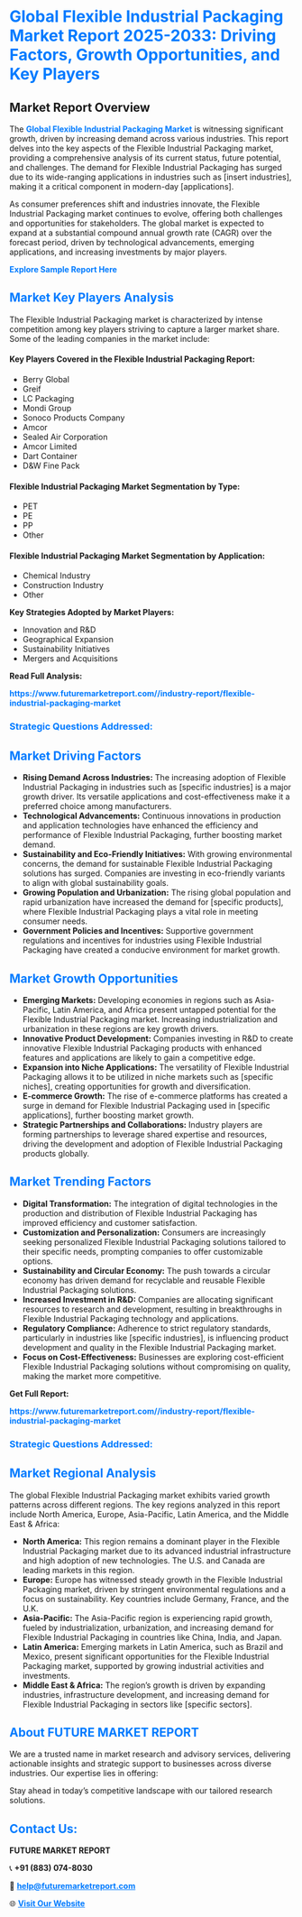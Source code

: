 <h1 style="color: #007BFF;">Global Flexible Industrial Packaging Market Report 2025-2033: Driving Factors, Growth Opportunities, and Key Players</h1>

<section id="overview">
<h2>Market Report Overview</h2>
<p>The <a href="https://www.futuremarketreport.com//industry-report/flexible-industrial-packaging-market" style="color: #007BFF; text-decoration: none;"><strong>Global Flexible Industrial Packaging Market</strong></a> is witnessing significant growth, driven by increasing demand across various industries. This report delves into the key aspects of the Flexible Industrial Packaging market, providing a comprehensive analysis of its current status, future potential, and challenges. The demand for Flexible Industrial Packaging has surged due to its wide-ranging applications in industries such as [insert industries], making it a critical component in modern-day [applications].</p>
<p>As consumer preferences shift and industries innovate, the Flexible Industrial Packaging market continues to evolve, offering both challenges and opportunities for stakeholders. The global market is expected to expand at a substantial compound annual growth rate (CAGR) over the forecast period, driven by technological advancements, emerging applications, and increasing investments by major players.</p>
</section>

<section id="overview">
<p><a href="https://www.futuremarketreport.com//request-sample/reportId=51488" style="color: #007BFF; text-decoration: none;"><strong>Explore Sample Report Here</strong></a></p>
</section>

<section id="key-players">
<h2 style="color: #007BFF;">Market Key Players Analysis</h2>
<p>The Flexible Industrial Packaging market is characterized by intense competition among key players striving to capture a larger market share. Some of the leading companies in the market include:</p>
<h4>Key Players Covered in the Flexible Industrial Packaging Report:</h4>
<ul><li>Berry Global</li><li>Greif</li><li>LC Packaging</li><li>Mondi Group</li><li>Sonoco Products Company</li><li>Amcor</li><li>Sealed Air Corporation</li><li>Amcor Limited</li><li>Dart Container</li><li>D&amp;W Fine Pack</li></ul>
<h4>Flexible Industrial Packaging Market Segmentation by Type:</h4>
<ul><li>PET</li><li>PE</li><li>PP</li><li>Other</li></ul>

<h4>Flexible Industrial Packaging Market Segmentation by Application:</h4>
<ul><li>Chemical Industry</li><li>Construction Industry</li><li>Other</li></ul>
<p><strong>Key Strategies Adopted by Market Players:</strong></p>
<ul>
<li>Innovation and R&D</li>
<li>Geographical Expansion</li>
<li>Sustainability Initiatives</li>
<li>Mergers and Acquisitions</li>
</ul>
</section>

<section>
<p><strong>Read Full Analysis: </strong></p><a href="https://www.futuremarketreport.com//industry-report/flexible-industrial-packaging-market" style="color: #007BFF; text-decoration: none;"><strong>https://www.futuremarketreport.com//industry-report/flexible-industrial-packaging-market</strong></a>
<h3 style="color: #007BFF;">Strategic Questions Addressed:</h3>
</section>

<section id="driving-factors">
<h2 style="color: #007BFF;">Market Driving Factors</h2>
<ul>
<li><strong>Rising Demand Across Industries:</strong> The increasing adoption of Flexible Industrial Packaging in industries such as [specific industries] is a major growth driver. Its versatile applications and cost-effectiveness make it a preferred choice among manufacturers.</li>
<li><strong>Technological Advancements:</strong> Continuous innovations in production and application technologies have enhanced the efficiency and performance of Flexible Industrial Packaging, further boosting market demand.</li>
<li><strong>Sustainability and Eco-Friendly Initiatives:</strong> With growing environmental concerns, the demand for sustainable Flexible Industrial Packaging solutions has surged. Companies are investing in eco-friendly variants to align with global sustainability goals.</li>
<li><strong>Growing Population and Urbanization:</strong> The rising global population and rapid urbanization have increased the demand for [specific products], where Flexible Industrial Packaging plays a vital role in meeting consumer needs.</li>
<li><strong>Government Policies and Incentives:</strong> Supportive government regulations and incentives for industries using Flexible Industrial Packaging have created a conducive environment for market growth.</li>
</ul>
</section>

<section id="growth-opportunities">
<h2 style="color: #007BFF;">Market Growth Opportunities</h2>
<ul>
<li><strong>Emerging Markets:</strong> Developing economies in regions such as Asia-Pacific, Latin America, and Africa present untapped potential for the Flexible Industrial Packaging market. Increasing industrialization and urbanization in these regions are key growth drivers.</li>
<li><strong>Innovative Product Development:</strong> Companies investing in R&D to create innovative Flexible Industrial Packaging products with enhanced features and applications are likely to gain a competitive edge.</li>
<li><strong>Expansion into Niche Applications:</strong> The versatility of Flexible Industrial Packaging allows it to be utilized in niche markets such as [specific niches], creating opportunities for growth and diversification.</li>
<li><strong>E-commerce Growth:</strong> The rise of e-commerce platforms has created a surge in demand for Flexible Industrial Packaging used in [specific applications], further boosting market growth.</li>
<li><strong>Strategic Partnerships and Collaborations:</strong> Industry players are forming partnerships to leverage shared expertise and resources, driving the development and adoption of Flexible Industrial Packaging products globally.</li>
</ul>
</section>

<section id="trending-factors">
<h2 style="color: #007BFF;">Market Trending Factors</h2>
<ul>
<li><strong>Digital Transformation:</strong> The integration of digital technologies in the production and distribution of Flexible Industrial Packaging has improved efficiency and customer satisfaction.</li>
<li><strong>Customization and Personalization:</strong> Consumers are increasingly seeking personalized Flexible Industrial Packaging solutions tailored to their specific needs, prompting companies to offer customizable options.</li>
<li><strong>Sustainability and Circular Economy:</strong> The push towards a circular economy has driven demand for recyclable and reusable Flexible Industrial Packaging solutions.</li>
<li><strong>Increased Investment in R&D:</strong> Companies are allocating significant resources to research and development, resulting in breakthroughs in Flexible Industrial Packaging technology and applications.</li>
<li><strong>Regulatory Compliance:</strong> Adherence to strict regulatory standards, particularly in industries like [specific industries], is influencing product development and quality in the Flexible Industrial Packaging market.</li>
<li><strong>Focus on Cost-Effectiveness:</strong> Businesses are exploring cost-efficient Flexible Industrial Packaging solutions without compromising on quality, making the market more competitive.</li>
</ul>
</section>

<section>
<p><strong>Get Full Report: </strong></p><a href="https://www.futuremarketreport.com//industry-report/flexible-industrial-packaging-market" style="color: #007BFF; text-decoration: none;"><strong>https://www.futuremarketreport.com//industry-report/flexible-industrial-packaging-market</strong></a>
<h3 style="color: #007BFF;">Strategic Questions Addressed:</h3>
</section>


<section id="regional-analysis">
<h2 style="color: #007BFF;">Market Regional Analysis</h2>
<p>The global Flexible Industrial Packaging market exhibits varied growth patterns across different regions. The key regions analyzed in this report include North America, Europe, Asia-Pacific, Latin America, and the Middle East & Africa:</p>
<ul>
<li><strong>North America:</strong> This region remains a dominant player in the Flexible Industrial Packaging market due to its advanced industrial infrastructure and high adoption of new technologies. The U.S. and Canada are leading markets in this region.</li>
<li><strong>Europe:</strong> Europe has witnessed steady growth in the Flexible Industrial Packaging market, driven by stringent environmental regulations and a focus on sustainability. Key countries include Germany, France, and the U.K.</li>
<li><strong>Asia-Pacific:</strong> The Asia-Pacific region is experiencing rapid growth, fueled by industrialization, urbanization, and increasing demand for Flexible Industrial Packaging in countries like China, India, and Japan.</li>
<li><strong>Latin America:</strong> Emerging markets in Latin America, such as Brazil and Mexico, present significant opportunities for the Flexible Industrial Packaging market, supported by growing industrial activities and investments.</li>
<li><strong>Middle East & Africa:</strong> The region’s growth is driven by expanding industries, infrastructure development, and increasing demand for Flexible Industrial Packaging in sectors like [specific sectors].</li>
</ul>
</section>

<footer>
<h2 style="color: #007BFF;">About FUTURE MARKET REPORT</h2>
<p>We are a trusted name in market research and advisory services, delivering actionable insights and strategic support to businesses across diverse industries. Our expertise lies in offering:</p>

<p>Stay ahead in today’s competitive landscape with our tailored research solutions.</p>

<h2 style="color: #007BFF;">Contact Us:</h2>
<p><strong>FUTURE MARKET REPORT</strong></p>
<p>📞 <strong>+91 (883) 074-8030</strong></p>
<p>📧 <strong><a href="mailto:help@futuremarketreport.com" style="color: #007BFF;">help@futuremarketreport.com</a></strong></p>
<p>🌐 <strong><a href="https://www.futuremarketreport.com/" style="color: #007BFF;">Visit Our Website</a></strong></p>
</footer>